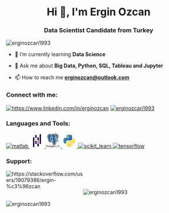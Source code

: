 <h1 align="center">Hi 👋, I'm Ergin Ozcan</h1>
<h3 align="center">Data Scientist Candidate from Turkey</h3>

<p align="left"> <img src="https://komarev.com/ghpvc/?username=erginozcan1993&label=Profile%20views&color=0e75b6&style=flat" alt="erginozcan1993" /> </p>

- 🌱 I’m currently learning **Data Science**

- 💬 Ask me about **Big Data, Python, SQL, Tableau and Jupyter**

- 📫 How to reach me **erginozcan@outlook.com**

<h3 align="left">Connect with me:</h3>
<p align="left">
<a href="https://www.linkedin.com/in/erginozcan" target="blank"><img align="center" src="https://raw.githubusercontent.com/rahuldkjain/github-profile-readme-generator/master/src/images/icons/Social/linked-in-alt.svg" alt="https://www.linkedin.com/in/erginozcan" height="30" width="40" /></a>
<a href="https://kaggle.com/erginozcan1993" target="blank"><img align="center" src="https://raw.githubusercontent.com/rahuldkjain/github-profile-readme-generator/master/src/images/icons/Social/kaggle.svg" alt="erginozcan1993" height="30" width="40" /></a>
</p>

<h3 align="left">Languages and Tools:</h3>
<p align="left"> <a href="https://www.mathworks.com/" target="_blank" rel="noreferrer"> <img src="https://upload.wikimedia.org/wikipedia/commons/2/21/Matlab_Logo.png" alt="matlab" width="40" height="40"/> </a> <a href="https://pandas.pydata.org/" target="_blank" rel="noreferrer"> <img src="https://raw.githubusercontent.com/devicons/devicon/2ae2a900d2f041da66e950e4d48052658d850630/icons/pandas/pandas-original.svg" alt="pandas" width="40" height="40"/> </a> <a href="https://www.postgresql.org" target="_blank" rel="noreferrer"> <img src="https://raw.githubusercontent.com/devicons/devicon/master/icons/postgresql/postgresql-original-wordmark.svg" alt="postgresql" width="40" height="40"/> </a> <a href="https://www.python.org" target="_blank" rel="noreferrer"> <img src="https://raw.githubusercontent.com/devicons/devicon/master/icons/python/python-original.svg" alt="python" width="40" height="40"/> </a> <a href="https://scikit-learn.org/" target="_blank" rel="noreferrer"> <img src="https://upload.wikimedia.org/wikipedia/commons/0/05/Scikit_learn_logo_small.svg" alt="scikit_learn" width="40" height="40"/> </a> <a href="https://www.tensorflow.org" target="_blank" rel="noreferrer"> <img src="https://www.vectorlogo.zone/logos/tensorflow/tensorflow-icon.svg" alt="tensorflow" width="40" height="40"/> </a> </p>

<h3 align="left">Support:</h3>
<p><a href="https://www.buymeacoffee.com/https://stackoverflow.com/users/19079386/ergin-%c3%96zcan"> <img align="left" src="https://cdn.buymeacoffee.com/buttons/v2/default-yellow.png" height="50" width="210" alt="https://stackoverflow.com/users/19079386/ergin-%c3%96zcan" /></a></p><br><br>

<p><img align="center" src="https://github-readme-stats.vercel.app/api/top-langs?username=erginozcan1993&show_icons=true&locale=en&layout=compact" alt="erginozcan1993" /></p>

<p><img align="center" src="https://github-readme-streak-stats.herokuapp.com/?user=erginozcan1993&" alt="erginozcan1993" /></p>
